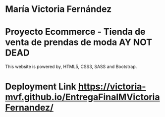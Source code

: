 ﻿# María Victoria Fernández

<h1> Proyecto Ecommerce - Tienda de venta de prendas de moda AY NOT DEAD </h1>

This website is powered by, HTML5, CSS3, SASS and Bootstrap.
# Deployment Link https://victoria-mvf.github.io/EntregaFinalMVictoriaFernandez/
